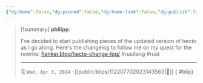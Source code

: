 ```yaml
---
{"dg-home":false,"dg-pinned":false,"dg-home-link":false,"dg-publish":true,"type":"blip","disabled rules":["yaml-title","yaml-title-alias","file-name-heading"],"title":"philipp on mastodon @ 2024-04-03","created-date":"2024-04-03T14:14:16","id":112207702023143570,"updated-date":"2025-05-02T08:50:44","dg-path":"blips/112207702023143563.md","permalink":"/blips/112207702023143563/","dgPassFrontmatter":true}
---
```


> [!summary] **philipp**:
>
> I've decided to start publishing pieces of the updated version of hecto as I go along. Here's the changelog to follow me on my quest for the rewrite:
> [flenker.blog/hecto-change-log/](https://www.flenker.blog/hecto-change-log/)
> #rustlang #rust
> - - -
>
> 🗓️ `Wed, Apr 3, 2024` · [[public/blips/112207702023143563\|🔗]]
{ #blip}

